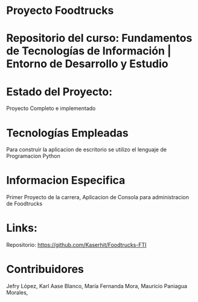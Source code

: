# Proyecto Foodtrucks

# Repositorio del curso: Fundamentos de Tecnologías de Información | Entorno de Desarrollo y Estudio

# Estado del Proyecto:
Proyecto Completo e implementado

# Tecnologías Empleadas
Para construir la aplicacion de escritorio se utilizo el lenguaje de Programacion Python



# Informacion Especifica
Primer Proyecto de la carrera, Aplicacion de Consola para administracion de Foodtrucks


# Links:

Repositorio: https://github.com/Kaserhit/Foodtrucks-FTI


# Contribuidores
Jefry López, Karl Aase Blanco, María Fernanda Mora, Mauricio Paniagua Morales,

